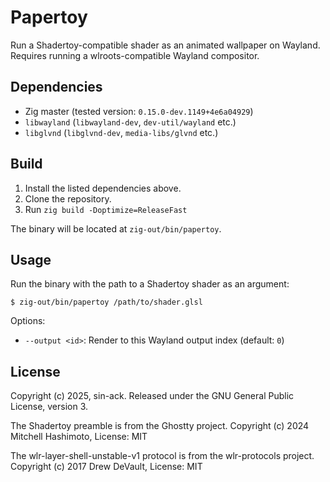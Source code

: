 # Papertoy

Run a Shadertoy-compatible shader as an animated wallpaper on Wayland. Requires
running a wlroots-compatible Wayland compositor.

## Dependencies

- Zig master (tested version: `0.15.0-dev.1149+4e6a04929`)
- `libwayland` (`libwayland-dev`, `dev-util/wayland` etc.)
- `libglvnd` (`libglvnd-dev`, `media-libs/glvnd` etc.)

## Build

1. Install the listed dependencies above.
2. Clone the repository.
3. Run `zig build -Doptimize=ReleaseFast`

The binary will be located at `zig-out/bin/papertoy`.

## Usage

Run the binary with the path to a Shadertoy shader as an argument:
```console
$ zig-out/bin/papertoy /path/to/shader.glsl
```

Options:
- `--output <id>`: Render to this Wayland output index (default: `0`)

## License

Copyright (c) 2025, sin-ack. Released under the GNU General Public License, version 3.

The Shadertoy preamble is from the Ghostty project. Copyright (c) 2024 Mitchell Hashimoto, License: MIT

The wlr-layer-shell-unstable-v1 protocol is from the wlr-protocols project. Copyright (c) 2017 Drew DeVault, License: MIT
